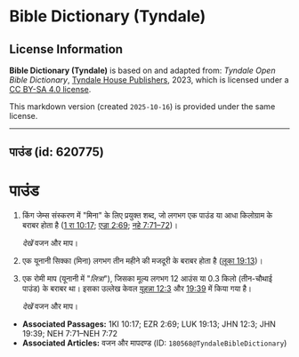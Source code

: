 # Bible Dictionary (Tyndale)

## License Information

**Bible Dictionary (Tyndale)** is based on and adapted from: _Tyndale Open Bible Dictionary_, [Tyndale House Publishers](https://tyndaleopenresources.com/), 2023, which is licensed under a [CC BY-SA 4.0 license](https://creativecommons.org/licenses/by-sa/4.0/legalcode.en).

This markdown version (created `2025-10-16`) is provided under the same license.



--------------------------------

## पाउंड (id: 620775)

पाउंड
=====

1. किंग जेम्स संस्करण में "मिना" के लिए प्रयुक्त शब्द, जो लगभग एक पाउंड या आधा किलोग्राम के बराबर होता है ([1 रा 10:17](https://ref.ly/1Kgs10:17); [एज्रा 2:69](https://ref.ly/Ezra2:69); [नहे 7:71–72](https://ref.ly/Neh7:71-Neh7:72))।

    *देखें* वजन और माप।

2. एक यूनानी सिक्का (मिना) लगभग तीन महीने की मजदूरी के बराबर होता है ([लूका 19:13](https://ref.ly/Luke19:13))।
3. एक रोमी माप (यूनानी में "*लित्रा*"), जिसका मूल्य लगभग 12 आउंस या 0\.3 किलो (तीन\-चौथाई पाउंड) के बराबर था। इसका उल्लेख केवल [यूहन्ना 12:3](https://ref.ly/John12:3) और [19:39](https://ref.ly/John19:39) में किया गया है।

    *देखें* वजन और माप।

* **Associated Passages:** 1KI 10:17; EZR 2:69; LUK 19:13; JHN 12:3; JHN 19:39; NEH 7:71–NEH 7:72
* **Associated Articles:** वजन और मापदण्ड (ID: `180568@TyndaleBibleDictionary`)

